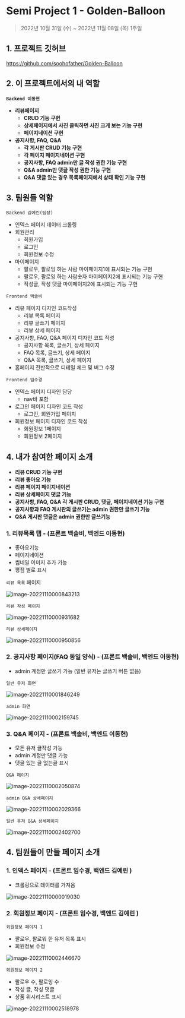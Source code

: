 # Semi Project 1 - Golden-Balloon
> 2022년 10월 31일 (수) ~ 2022년 11월 08일 (목) 1주일



## 1. 프로젝트 깃허브

https://github.com/soohofather/Golden-Balloon



## 2. 이 프로젝트에서의 내 역할

**`Backend 이동현`**

- **리뷰페이지**
  -  **CRUD 기능 구현**
  -  **상세페이지에서 사진 클릭하면 사진 크게 보는 기능 구현**
  -  **페이지네이션 구현**
- **공지사항, FAQ, Q&A**
  - **각 게시판 CRUD 기능 구현**
  - **각 페이지 페이지네이션 구현**
  - **공지사항, FAQ admin만 글 작성 권한 기능 구현**
  - **Q&A admin만 댓글 작성 권한 기능 구현**
  - **Q&A 댓글 있는 경우 목록페이지에서 상태 확인 기능 구현**

## 3. 팀원들 역할

`Backend 김예린(팀장)` 

- 인덱스 페이지 데이터 크롤링
- 회원관리
  - 회원가입
  - 로그인
  - 회원정보 수정
- 마이페이지
  - 팔로우, 팔로잉 하는 사람 마이페이지1에 표시되는 기능 구현
  - 팔로우, 팔로잉 하는 사람숫자 마이페이지2에 표시되는 기능 구현
  - 작성글, 작성 댓글 마이페이지2에 표시되는 기능 구현

`Frontend 백솔비` 

- 리뷰 페이지 디자인 코드작성
  - 리뷰 목록 페이지
  - 리뷰 글쓰기 페이지
  - 리뷰 상세 페이지
- 공지사항, FAQ, Q&A 페이지 디자인 코드 작성
  - 공지사항 목록, 글쓰기, 상세 페이지 
  - FAQ 목록, 글쓰기, 상세 페이지
  - Q&A 목록, 글쓰기, 상세 페이지
- 홈페이지  전반적으로 디테일 체크 및 버그 수정

`Frontend 임수경` 

- 인덱스 페이지 디자인 담당
  - nav바 포함
- 로그인 페이지 디자인 코드 작성
  - 로그인, 회원가입 페이지
- 회원정보 페이지 디자인 코드 작성
  - 회원정보 1페이지
  - 회원정보 2페이지

## 4. 내가 참여한 페이지 소개

- **리뷰 CRUD 기능 구현**
- **리뷰 좋아요 기능**
- **리뷰 페이지 페이지네이션**
- **리뷰 상세페이지 댓글 기능**
- **공지사항, FAQ, Q&A 각 게시판 CRUD, 댓글, 페이지네이션 기능 구현**
- **공지사항과 FAQ 게시판의 글쓰기는 admin 권한만 글쓰기 기능**
- **Q&A 게시판 댓글은 admin 권한만 글쓰기능**

### 1. 리뷰목록 탭 - (프론트 백솔비, 백엔드 이동현)

- 좋아요기능
- 페이지네이션
- 썸네일 이미지 추가 가능
- 평점 별로 표시

`리뷰 목록` 페이지

![image-20221110000843213](assets/image-20221110000843213.png)

`리뷰 작성 페이지`

![image-20221110000931682](assets/image-20221110000931682.png)

`리뷰 상세페이지`

![image-20221110000950856](assets/image-20221110000950856.png)

### 2. 공지사항 페이지(FAQ 동일 양식) - (프론트 백솔비, 백엔드 이동현)

- admin 계정만 글쓰기 가능 (일반 유저는 글쓰기 버튼 없음)

`일반 유저 화면`

![image-20221110001846249](assets/image-20221110001846249.png)

`admin 화면`

![image-20221110002159745](assets/image-20221110002159745.png)

### 3. Q&A 페이지 - (프론트 백솔비, 백엔드 이동현)

- 모든 유저 글작성 가능
- admin 계정만 댓글 가능
- 댓글 있는 글 없는글 표시

`Q&A 페이지`

![image-20221110002050874](assets/image-20221110002050874.png)

`admin Q&A 상세페이지`

![image-20221110002029366](assets/image-20221110002029366.png)

`일반 유저 Q&A 상세페이지`

![image-20221110002402700](assets/image-20221110002402700.png)

## 4. 팀원들이 만들 페이지 소개

### 1. 인덱스 페이지 - (프론트 임수경, 백엔드 김예린 )

- 크롤링으로 데이터를 가져옴 

![image-20221110000019030](assets/image-20221110000019030.png)

### 2. 회원정보 페이지 - (프론트 임수경, 백엔드 김예린 ) 

`회원정보 페이지 1`

- 팔로우, 팔로워 한 유저 목록 표시
- 회원정보 수정

![image-20221110002446670](assets/image-20221110002446670.png)

`회원정보 페이지 2`

- 팔로우 수, 팔로잉 수
- 작성 글, 작성 댓글
- 상품 위시리스트 표시

![image-20221110002518978](assets/image-20221110002518978.png)

